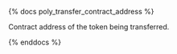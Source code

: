 {% docs poly_transfer_contract_address %}

Contract address of the token being transferred.

{% enddocs %}